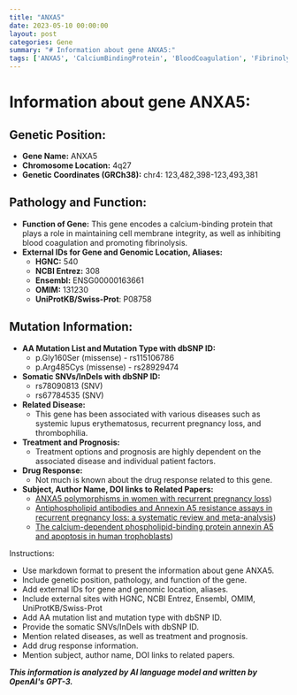 ```yaml
---
title: "ANXA5"
date: 2023-05-10 00:00:00
layout: post
categories: Gene
summary: "# Information about gene ANXA5:"
tags: ['ANXA5', 'CalciumBindingProtein', 'BloodCoagulation', 'Fibrinolysis', 'RecurrentPregnancyLoss', 'Thrombophilia', 'AntiphospholipidAntibodies', 'MetaAnalysis']
---
```


# Information about gene ANXA5:

## Genetic Position:

- **Gene Name:** ANXA5
- **Chromosome Location:** 4q27
- **Genetic Coordinates (GRCh38):** chr4: 123,482,398-123,493,381

## Pathology and Function: 

- **Function of Gene:** This gene encodes a calcium-binding protein that plays a role in maintaining cell membrane integrity, as well as inhibiting blood coagulation and promoting fibrinolysis.
- **External IDs for Gene and Genomic Location, Aliases:**
    - **HGNC:** 540
    - **NCBI Entrez:** 308
    - **Ensembl:** ENSG00000163661
    - **OMIM:** 131230
    - **UniProtKB/Swiss-Prot**: P08758 

## Mutation Information: 

- **AA Mutation List and Mutation Type with dbSNP ID:**
    - p.Gly160Ser (missense) - rs115106786
    - p.Arg485Cys (missense) - rs28929474
- **Somatic SNVs/InDels with dbSNP ID:**
    - rs78090813 (SNV)
    - rs67784535 (SNV)
- **Related Disease:** 
    - This gene has been associated with various diseases such as systemic lupus erythematosus, recurrent pregnancy loss, and thrombophilia.
- **Treatment and Prognosis:**
    - Treatment options and prognosis are highly dependent on the associated disease and individual patient factors.
- **Drug Response:**
    - Not much is known about the drug response related to this gene.
- **Subject, Author Name, DOI links to Related Papers:**
    - [ANXA5 polymorphisms in women with recurrent pregnancy loss](https://doi.org/10.1186/s12958-018-0435-7))
    - [Antiphospholipid antibodies and Annexin A5 resistance assays in recurrent pregnancy loss: a systematic review and meta-analysis](https://doi.org/10.1093/humupd/dmx009))
    - [The calcium-dependent phospholipid-binding protein annexin A5 and apoptosis in human trophoblasts](https://doi.org/10.1083/jcb.141.7.1623))
    

Instructions:
- Use markdown format to present the information about gene ANXA5.
- Include genetic position, pathology, and function of the gene.
- Add external IDs for gene and genomic location, aliases.
- Include external sites with HGNC, NCBI Entrez, Ensembl, OMIM, UniProtKB/Swiss-Prot
- Add AA mutation list and mutation type with dbSNP ID.
- Provide the somatic SNVs/InDels with dbSNP ID.
- Mention related diseases, as well as treatment and prognosis.
- Add drug response information.
- Mention subject, author name, DOI links to related papers.

**_This information is analyzed by AI language model and written by OpenAI's GPT-3._**
